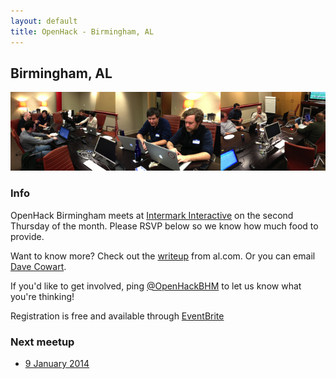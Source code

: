```yaml
---
layout: default
title: OpenHack - Birmingham, AL
---
```


## Birmingham, AL

![Photo of OpenHack Birmingham in action](/birmingham/header.jpg)

### Info

OpenHack Birmingham meets at [Intermark Interactive](http://intermarkinteractive.com/) on the second Thursday of the month. Please RSVP below so we know how much food to provide.

Want to know more? Check out the [writeup](http://blog.al.com/spotnews/2013/08/software_developers_programmer.html) from al.com. Or you can email [Dave Cowart](mailto:davecowart@gmail.com?subject=OpenHack%20Birmingham).

If you'd like to get involved, ping [@OpenHackBHM](http://twitter.com/OpenHackBHM) to let us know what you're thinking!

Registration is free and available through [EventBrite](https://openhackbhm.eventbrite.com/)

### Next meetup

* [9 January 2014](https://openhackbhm.eventbrite.com)
